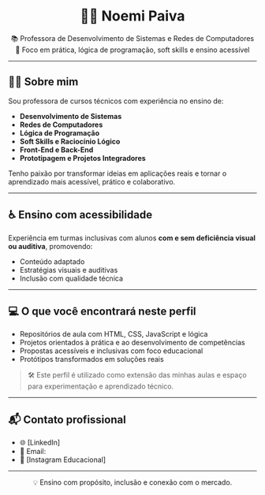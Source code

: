 <h1 align="center">👩‍💻 Noemi Paiva</h1>

<p align="center">
📚 Professora de Desenvolvimento de Sistemas e Redes de Computadores  
🎯 Foco em prática, lógica de programação, soft skills e ensino acessível
</p>

---

## 👩‍🏫 Sobre mim

Sou professora de cursos técnicos com experiência no ensino de:

- **Desenvolvimento de Sistemas**
- **Redes de Computadores**
- **Lógica de Programação**
- **Soft Skills e Raciocínio Lógico**
- **Front-End e Back-End**
- **Prototipagem e Projetos Integradores**

Tenho paixão por transformar ideias em aplicações reais e tornar o aprendizado mais acessível, prático e colaborativo.

---

## ♿ Ensino com acessibilidade

Experiência em turmas inclusivas com alunos **com e sem deficiência visual ou auditiva**, promovendo:

- Conteúdo adaptado
- Estratégias visuais e auditivas
- Inclusão com qualidade técnica

---

## 💻 O que você encontrará neste perfil

- Repositórios de aula com HTML, CSS, JavaScript e lógica
- Projetos orientados à prática e ao desenvolvimento de competências
- Propostas acessíveis e inclusivas com foco educacional
- Protótipos transformados em soluções reais

> 🛠️ Este perfil é utilizado como extensão das minhas aulas e espaço para experimentação e aprendizado técnico.

---

## 📬 Contato profissional

- 🌐 [LinkedIn]
- 📧 Email:
- 📸 [Instagram Educacional]

---

<p align="center">💡 Ensino com propósito, inclusão e conexão com o mercado.</p>
